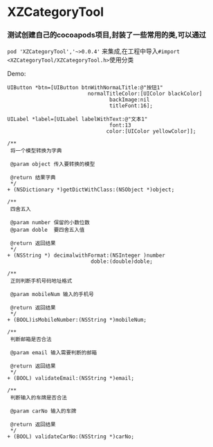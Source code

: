 # XZCategoryTool

### 测试创建自己的cocoapods项目,封装了一些常用的类,可以通过
`pod 'XZCategoryTool','~>0.0.4'`
来集成,在工程中导入`#import <XZCategoryTool/XZCategoryTool.h>`使用分类

Demo:

```Object-c
UIButton *btn=[UIButton btnWithNormaLTitle:@"按钮1"
                          normalTitleColor:[UIColor blackColor]
                                 backImage:nil
                                 titleFont:16];

```

```Object-c
UILabel *label=[UILabel labelWithText:@"文本1"
                                 font:13
                                color:[UIColor yellowColor]];

```

```Object-c
/**
 将一个模型转换为字典
 
 @param object 传入要转换的模型
 
 @return 结果字典
 */
+ (NSDictionary *)getDictWithClass:(NSObject *)object;

```

```Object-c
/**
 四舍五入
 
 @param number 保留的小数位数
 @param doble  要四舍五入值
 
 @return 返回结果
 */
+ (NSString *) decimalwithFormat:(NSInteger )number
                           doble:(double)doble;

```

```Object-c
/**
 正则判断手机号码地址格式
 
 @param mobileNum 输入的手机号
 
 @return 返回结果
 */
+ (BOOL)isMobileNumber:(NSString *)mobileNum;

```

```Object-c
/**
 判断邮箱是否合法
 
 @param email 输入需要判断的邮箱
 
 @return 返回结果
 */
+ (BOOL) validateEmail:(NSString *)email;

```

```Object-c
/**
 判断输入的车牌是否合法
 
 @param carNo 输入的车牌
 
 @return 返回结果
 */
+ (BOOL) validateCarNo:(NSString *)carNo;

```
